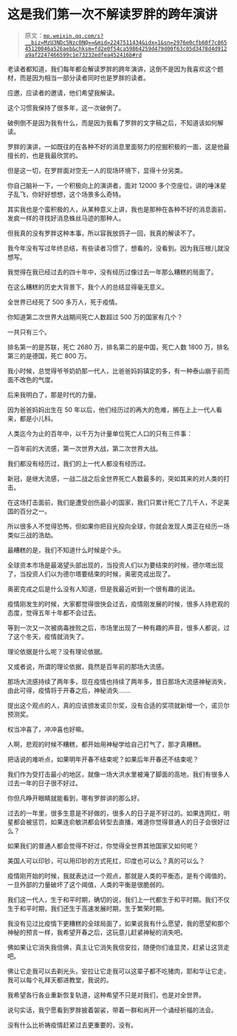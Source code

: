 # 这是我们第一次不解读罗胖的跨年演讲

> 原文：[`mp.weixin.qq.com/s?__biz=MzU3NDc5Nzc0NQ==&mid=2247511434&idx=1&sn=2976e0cfb60f7c86545120046a526aeb&chksm=fd2e0f54ca59864259d479d00f63c05d3478d4d912a9af2247466599c1e73232edfea452416b#rd`](http://mp.weixin.qq.com/s?__biz=MzU3NDc5Nzc0NQ==&mid=2247511434&idx=1&sn=2976e0cfb60f7c86545120046a526aeb&chksm=fd2e0f54ca59864259d479d00f63c05d3478d4d912a9af2247466599c1e73232edfea452416b#rd)

老读者都知道，我们每年都会解读罗胖的跨年演讲，这倒不是因为我喜欢这个题材，而是因为相当一部分读者同时也是罗胖的读者。 

应邀，应读者的邀请，他们希望我解读。 

这个习惯我保持了很多年，这一次破例了。 

破例倒不是因为我有什么，而是因为我看了罗胖的文字稿之后，不知道该如何解读。 

罗胖的演讲，一如既往的在各种不好的消息里面努力的挖掘积极的一面，这是他最擅长的，也是我最欣赏的。 

但是这一切，在罗胖面对空无一人的现场环境下，显得十分另类。 

你自己脑补一下，一个积极向上的演讲者，面对 12000 多个空座位，讲的唾沫星子乱飞，你好好想想，这个场景多么奇特。

其实我也是个蛮积极的人，从某种意义上讲，我也是那种在各种不好的消息面前，发疯一样的寻找好消息蛛丝马迹的那种人。 

但我真的没有罗胖这种本事，所以容我放鸽子一回，我真的解读不了。

我今年没有写过年终总结，有些读者习惯了，想看的，没看到。因为我压根儿就没想写。

我觉得在我已经过去的四十年中，没有经历过像过去一年那么糟糕的局面了。 

在这么糟糕的历史大背景下，我个人的总结显得毫无意义。

全世界已经死了 500 多万人，死于疫情。 

你知道第二次世界大战期间死亡人数超过 500 万的国家有几个？

一共只有三个。

排名第一的是苏联，死亡 2680 万，排名第二的是中国，死亡人数 1800 万，排名第三的是德国，死亡 800 万。 

我小时候，总觉得爷爷奶奶那一代人，比爸爸妈妈镇定的多，有一种泰山崩于前而面不改色的气度。 

后来我明白了，那是时代的力量。 

因为爸爸妈妈出生在 50 年以后，他们经历过的再大的危难，搁在上上一代人看来，都是小儿科。 

人类迄今为止的百年中，以千万为计量单位死亡人口的只有三件事： 

一百年前的大流感，第一次世界大战，第二次世界大战。

我们都没有经历过，我们的上一代人都没有经历过。 

新冠，是继大流感，一战二战之后全世界死亡人数最多的，突如其来的对人类的打击。 

在这场打击面前，我们是遭受创伤最小的国家，我们只累计死亡了几千人，不足美国的百分之一。 

所以很多人不觉得恐怖，但如果你把目光投向全球，你就会发现人类正在经历一场类似三战的浩劫。 

最糟糕的是，我们不知道什么时候是个头。 

全球资本市场是最渴望头部出现的，当投资人们以为要结束的时候，德尔塔出现了，当投资人们以为德尔塔要结束的时候，奥密克戎出现了。

奥密克戎之后是什么没有人知道，但是我最近听到一个很有趣的说法。

疫情刚发生的时候，大家都觉得很快会过去，疫情刚发展的时候，很多人持悲观的态度，觉得五年十年都不会过去。 

等到一次又一次被病毒挫败之后，市场里出现了一种有趣的声音，很多人都说，过了这个冬天，疫情就消失了。 

理论依据是什么呢？没有理论依据。

又或者说，所谓的理论依据，竟然是百年前的那场大流感。

那场大流感持续了两年多，现在疫情也持续了两年多，昔日那场大流感神秘消失，由此可得，疫情将于开春之后，神秘消失.......

提出这个观点的人，真的应该颁发诺贝尔奖，没有合适的奖项就新增一个，诺贝尔预测奖。

权当冲喜了，冲冲喜也好嘛。 

人啊，悲观的时候不糟糕，都开始用神秘学给自己打气了，那才真糟糕。

把话说的难听点，如果明年开春不结束呢？如果后年开春还不结束呢？ 

我们作为受打击最小的地区，就像一场大洪水里被淹了脚面的高地，我们有很多人过去一年的日子很不好过。

你但凡睁开眼睛就能看到，哪有罗胖讲的那么好。 

过去的一年里，很多生意是不好做的，很多人的日子是不好过的。如果连网红，明星都会被惩罚，如果连俞敏洪都会转型去直播，难道你觉得普通人的日子会很好过么？ 

如果我们的普通人都会觉得不好过，你觉得全世界其他国家又如何呢？ 

美国人可以印钞，可以用印钞的方式死扛，印度也可以么？真的可以么？ 

疫情刚开始的时候，我就表达过一个观点，那就是人类的平衡态，是有个阈值的，一旦外部的力量破坏了这个阈值，人类的平衡是很脆弱的。 

我们这一代人，生于和平时期，确切的说，我们上一代都生于和平时期。我们不仅生于和平时期，我们还生于高速发展时期，生于繁荣时期。 

我没有见过比疫情下更糟糕的全球局面了，如果说我有什么愿望，我的愿望和那个神秘的预言一样，我希望开春之后，这玩意儿赶紧神秘的消失吧。 

佛如果让它消失我信佛，真主让它消失我信安拉，随便你们谁显灵，赶紧让这货走吧。

佛让它走我可以去剃光头，安拉让它走我可以这辈子都不吃猪肉，耶和华让它走，我可以每个礼拜天都进教堂，我说的。 

我希望各行各业重新恢复轨道，这种希望不只是对我们，也是对全世界。

说句实话，我宁愿看到罗胖披着袈裟，带着一群和尚开一个诵经祈福的法会。

没有什么比祈祷疫情赶紧过去更重要的，没有。